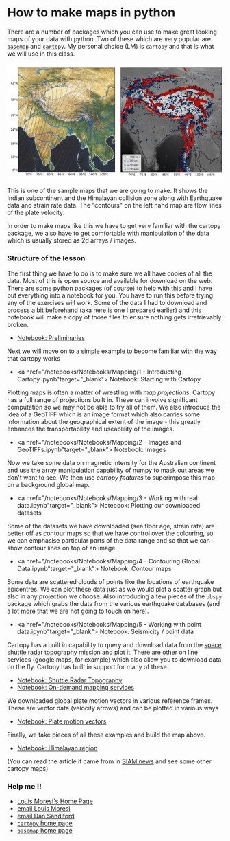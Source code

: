 
# How to make maps in python

There are a number of packages which you can use to make great looking maps of your data
with python. Two of these which are very popular are [`basemap`](http://matplotlib.org/basemap/) and [`cartopy`](http://scitools.org.uk/cartopy/). My personal
choice (LM) is `cartopy` and that is what we will use in this class.

![Example image](./images/HimalayaS.png)

This is one of the sample maps that we are going to make. It shows the Indian subcontinent and the Himalayan collision zone along with Earthquake data and strain rate data. The "contours" on the left hand map are flow lines of the plate velocity.

In order to make maps like this we have to get very familiar with the cartopy package, we also have to get comfortable with manipulation of the data which is usually stored as 2d arrays / images.

### Structure of the lesson

The first thing we have to do is to make sure we all have copies of all the data. Most of this is open source and available for download on the web. There are some python packages (of course) to help with this and I have put everything into a notebook for you. You have to run this before trying any of the exercises will work. Some of the data I had to download and process a bit beforehand (aka here is one I prepared earlier) and this notebook will make a copy of those files to ensure nothing gets irretrievably broken.

  - <a href="/notebooks/Notebooks/Mapping/0 - Preliminaries.ipynb" target="_blank"> <!--_--> Notebook: Preliminaries </a>

Next we will move on to a simple example to become familiar with the way that cartopy works

  - <a href="/notebooks/Notebooks/Mapping/1 - Introducting Cartopy.ipynb"target="_blank"> <!--_--> Notebook: Starting with Cartopy </a>

Plotting maps is often a matter of wrestling with _map projections_. Cartopy has a full range of projections built in. These can involve significant computation so we may not be able to try all of them. We also introduce the idea of a GeoTIFF which is an image format which also carries some information about the geographical extent of the image - this greatly enhances the transportability and useablility of the images.

  - <a href="/notebooks/Notebooks/Mapping/2 - Images and GeoTIFFs.ipynb"target="_blank"> <!--_ --> Notebook: Images </a>

Now we take some data on magnetic intensity for the Australian continent and use the array manipulation capability of numpy to mask out areas we don't want to see. We then use _cartopy features_ to superimpose this map on a background global map.

  - <a href="/notebooks/Notebooks/Mapping/3 - Working with real data.ipynb"target="_blank"> <!--_--> Notebook: Plotting our downloaded datasets </a>

Some of the datasets we have downloaded (sea floor age, strain rate) are better off as contour maps so that we have control over the colouring, so we can emphasise particular parts of the data range and so that we can show contour lines on top of an image.

  - <a href="/notebooks/Notebooks/Mapping/4 - Contouring Global Data.ipynb"target="_blank"> <!--_--> Notebook: Contour maps  </a>

Some data are scattered clouds of points like the locations of earthquake epicentres. We can plot these data just as we would plot a scatter graph but also in any projection we choose. Also introducing a few pieces of the `obspy` package which grabs the data from the various earthquake databases (and a lot more that we are not going to touch on here).

  - <a href="/notebooks/Notebooks/Mapping/5 - Working with point data.ipynb"target="_blank"> <!--_ --> Notebook: Seismicity / point data </a>

Cartopy has a built in capability to query and download data from the [space shuttle radar topography mission](http://www2.jpl.nasa.gov/srtm/) and plot it. There are other on line services (google maps, for example) which also allow you to download data on the fly. Cartopy has built in support for many of these.

  - <a href="/notebooks/Notebooks/Mapping/6 - Working with Shuttle Radar Topography.ipynb" target="_blank"> <!--_ --> Notebook: Shuttle Radar Topography </a>
  - <a href="/notebooks/Notebooks/Mapping/7 - Working with on-demand mapping services.ipynb" target="_blank"> <!--_ --> Notebook: On-demand mapping services </a>

We downloaded global plate motion vectors in various reference frames. These are vector data (velocity arrows) and can be plotted in various ways

  - <a href="/notebooks/Notebooks/Mapping/8 - Global Plate Motions ++ .ipynb" target="_blank"> <!--_ --> Notebook: Plate motion vectors </a>

Finally, we take pieces of all these examples and build the map above.

  - <a href="/notebooks/Notebooks/Mapping/9 - Himalaya region maps and images.ipynb" target="_blank"> <!--_ --> Notebook: Himalayan region </a>

(You can read the article it came from in [SIAM news](https://sinews.siam.org/DetailsPage/tabid/607/ArticleID/685/Computational-Plate-Tectonics-and-the-Geological-Record-in-the-Continents.aspx) and see some other cartopy maps)












### Help me !!

   * [Louis Moresi's Home Page](http://www.moresi.info)
   * [email Louis Moresi](mailto:Louis.Moresi@unimelb.edu.au)
   * [email Dan Sandiford](mailto:d.sandiford@student.unimelb.edu.au)
   * [`cartopy` home page](http://scitools.org.uk/cartopy/)
   * [`basemap` home page](http://matplotlib.org/basemap/)
